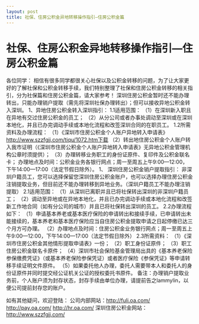 ```yaml
---
layout: post
title: 社保、住房公积金异地转移操作指引—住房公积金篇
---
```

    
# 社保、住房公积金异地转移操作指引—住房公积金篇

各位同学：
相信有很多同学都很关心社保以及公积金转移的问题，为了让大家更好的了解社保和公积金转移手续，我们特别整理了社保和住房公积金转移的相关指引，分为社保篇和住房公积金篇，请大家参考！
深圳住房公积金暂时还不能办理转出，只能办理销户提取（需先将深圳社保办理转出）；但可以接收异地公积金转入深圳。
1、异地住房公积金转入深圳指引：
1.1适用范围：
（1）在深圳新入职且在异地有交过住房公积金的员工；
（2）从分公司或者办事处调动至深圳或在深圳本地化，并且已办完调动手续或本地化流程和改签深圳合同的在职员工。
1.2所需资料及办理流程：
（1）《深圳市住房公积金个人账户异地转入申请表》http://www.szzfgjj.com/tiqu/1072.htm下载
（2）转出地住房公积金个人账户转入我市证明（《深圳市住房公积金个人账户异地转入申请表》无异地公积金管理机构公章时须提供）；
（3）办理转移业务职工的身份证原件、复印件及公积金联名卡；
办理地点及时间：公积金业务各银行网点；周一至周五上午9:00—12:00，下午14:00—17:00（法定节假日除外）。
1、 深圳住房公积金销户提取指引：
非深圳户籍员工，您可以选择保留您深圳住房公积金账户，也可以选择办理住房公积金注销提取业务，但目前还不能办理转移到异地业务。（深圳户籍员工不能办理注销提取）
2.1适用范围：
（1）从深圳已离职并且已将社保转出深圳的非深圳户籍员工；
（2）调动至异地或在异地本地化，并且已办完调动手续或本地化流程和改签新工作地合同（如有分公司的城市）并且已将社保转出深圳的员工。
2.2办理流程如下：
（1）申请基本养老或基本医疗保险的申请转出和接续手续，已申请转出未能接续的，基本养老和基本医疗保险应当自住房公积金提取申请之日起停缴已达三个月方可办理。
（2）办理地点及时间：住房公积金业务银行网点；周一至周五上午9:00—12:00，下午14:00—17:00（法定节假日除外）
2.3所需资料：
（1）《深圳市住房公积金其他情形提取申请表》一份；
（2）职工身份证原件；
（3）职工住房公积金联名卡原件；
（4）深圳市社会保险基金管理局出具的《基本养老保险参保缴费凭证》（或基本养老保险参保凭证）或者医疗保险《参保凭证》等申请转移手续证明文件原件。
（5）如果委托他人办理，委托人需要带本人和委托人的身份证原件并同时提交经公证机关公证的授权委托书原件。
备注：办理销户提取业务前，个人账户须为封存状态，封存手续由单位办理，请提前告之lammylin，以便公司提前封存您的账户。

如有其他疑问，欢迎登陆：
公司内部网站：http://fuli.oa.com/    http://pay.oa.com/   http://hr.oa.com/
深圳住房公积金网站：http://www.szzfgjj.com/

